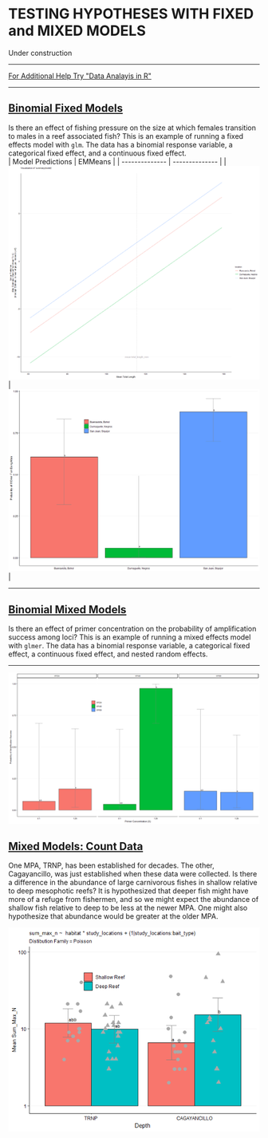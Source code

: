 # TESTING HYPOTHESES WITH FIXED and MIXED MODELS

Under construction

---

[For Additional Help Try "Data Analayis in R"](https://bookdown.org/steve_midway/DAR/random-effects.html#types-of-models-with-random-effects)

---

## [Binomial Fixed Models](fixed_models_binom)

Is there an effect of fishing pressure on the size at which females transition to males in a reef associated fish?  This is an example of running a fixed effects model with `glm`. The data has a binomial response variable, a categorical fixed effect, and a continuous fixed effect.  
| Model Predictions | EMMeans |
| -------------- | -------------- |
|![](fixed_models_binom/output/Rplot06.png) | ![](fixed_models_binom/output/Rplot07.png)|


---

## [Binomial Mixed Models](mixed_models_binom)

Is there an effect of primer concentration on the probability of amplification success among loci? This is an example of running a mixed effects model with `glmer`.  The data has a binomial response variable, a categorical fixed effect, a continuous fixed effect, and nested random effects.


---

![](mixed_models_binom/output/Rplot08.png)

## [Mixed Models: Count Data](mixed_models_counts)

One MPA, TRNP, has been established for decades.  The other, Cagayancillo, was just established when these data were collected.  Is there a difference in the abundance of large carnivorous fishes in shallow relative to deep mesophotic reefs?  It is hypothesized that deeper fish might have more of a refuge from fishermen, and so we might expect the abundance of shallow fish relative to deep to be less at the newer MPA.  One might also hypothesize that abundance would be greater at the older MPA.

![](mixed_models_counts/output/Rplot10.png)
